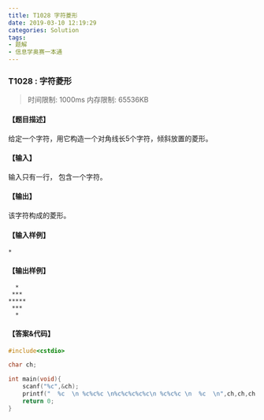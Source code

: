 ```yaml
---
title: T1028 字符菱形
date: 2019-03-10 12:19:29
categories: Solution
tags:
- 题解
- 信息学奥赛一本通
---
```


### T1028 : 字符菱形

> 时间限制: $1000 \text{ms}$ 内存限制: $65536 \text{KB}$

<!-- more -->

#### 【题目描述】

给定一个字符，用它构造一个对角线长$5$个字符，倾斜放置的菱形。

#### 【输入】

输入只有一行， 包含一个字符。

#### 【输出】

该字符构成的菱形。

#### 【输入样例】

```
*
```

#### 【输出样例】

```
  *
 ***
*****
 ***
  *
```

#### 【答案&代码】

```cpp
#include<cstdio>

char ch;

int main(void){
    scanf("%c",&ch);
    printf("  %c  \n %c%c%c \n%c%c%c%c%c\n %c%c%c \n  %c  \n",ch,ch,ch,ch,ch,ch,ch,ch,ch,ch,ch,ch,ch,ch,ch,ch,ch,ch,ch,ch,ch,ch,ch,ch);
    return 0;
}
```
